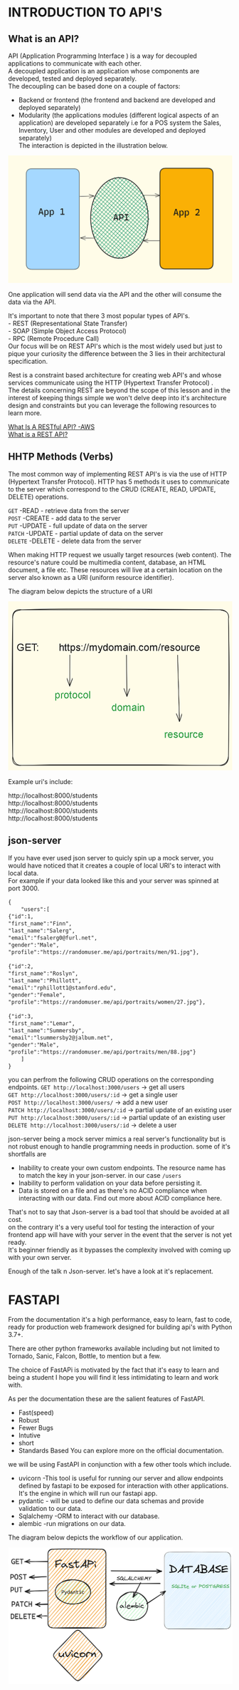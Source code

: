 # INTRODUCTION TO API'S

## What is an API?

API (Application Programming Interface ) is a way for decoupled applications to communicate with each other.    
A decoupled application is an application whose components are developed, tested and deployed separately.   
The decoupling can be based done on a couple of factors:
 - Backend or frontend (the frontend and backend are developed and deployed separately)
 - Modularity (the applications modules (different logical aspects of an application) are developed separately i.e for a POS system the Sales, Inventory, User and other modules are developed and deployed separately)    
The interaction is depicted in the illustration below.

![API Block Diagram](/api_BD.png)   

One application will send data via the API and the other will consume the data via the API. 

It's important to note that there 3 most popular types of API's.    
    - REST (Representational State Transfer)      
    - SOAP (Simple Object Access Protocol)   
    - RPC (Remote Procedure Call)   
Our focus will be on REST API's which is the most widely used but just to pique your curiosity the difference between the 3 lies in their architectural specification.  

Rest is a constraint based architecture for creating web API's and whose services communicate using the HTTP (Hypertext Transfer Protocol) .    
The details concerning REST are beyond the scope of this lesson and in the interest of keeping things  simple we won't delve deep into it's architecture design and constraints but you can leverage the following resources to  learn more. 

[What Is A RESTful API? -AWS ](https://aws.amazon.com/what-is/restful-api/)  
[What is a REST API?](https://www.redhat.com/en/topics/api/what-is-a-rest-api)  

## HHTP Methods (Verbs)
The most common way of implementing REST API's is via the use of HTTP (Hypertext Transfer Protocol). HTTP has 5 methods it uses to communicate to the server which correspond to the CRUD (CREATE, READ, UPDATE, DELETE) operations.

`GET` -READ -  retrieve data from the server     
`POST` -CREATE - add data to the server  
`PUT` -UPDATE -  full update of data on the server   
`PATCH` -UPDATE -  partial update of data on the server      
`DELETE` -DELETE -  delete data from the server 

When making HTTP request we usually target resources (web content). The resource's nature could be multimedia content, database, an HTML document, a file etc. 
These resources will live at a certain location on the server also known as a URI (uniform resource identifier). 

The diagram below depicts the structure of a URI

![STRUCTURE OF A URI](./URI_structure_BD.png)   

Example uri's include:  

http://localhost:8000/students  
http://localhost:8000/students  
http://localhost:8000/students  
http://localhost:8000/students 

## json-server

If you have ever used json server to quicly spin up a mock server, you would have noticed that it creates a couple of local URI's to interact with local data.  
For example if your data looked like this and your server was spinned at port 3000.
```
{
    "users":[
{"id":1,
"first_name":"Finn",
"last_name":"Salerg",
"email":"fsalerg0@furl.net",
"gender":"Male",
"profile":"https://randomuser.me/api/portraits/men/91.jpg"},

{"id":2,
"first_name":"Roslyn",
"last_name":"Phillott",
"email":"rphillott1@stanford.edu",
"gender":"Female",
"profile":"https://randomuser.me/api/portraits/women/27.jpg"},

{"id":3,
"first_name":"Lemar",
"last_name":"Summersby",
"email":"lsummersby2@jalbum.net",
"gender":"Male",
"profile":"https://randomuser.me/api/portraits/men/88.jpg"}
    ]
}
```
you can perfrom the following CRUD operations on the corresponding endpoints.
 `GET http://localhost:3000/users`  -> get all users    
 `GET http://localhost:3000/users/:id` -> get a single user     
 `POST http://localhost:3000/users/` -> add a new user   
 `PATCH http://localhost:3000/users/:id`  -> partial update of an existing user  
 `PUT http://localhost:3000/users/:id`  -> partial update of an existing user   
 `DELETE http://localhost:3000/users/:id`   -> delete a user

 json-server being a mock server mimics a real server's functionality but is not robust enough to handle programming needs in production. some of it's shortfalls are
 - Inability to create your own custom endpoints. The resource name has to match the key in your json-server. in our case `/users`
 - Inability to perform validation on your data before persisting it.
 - Data is stored on a file and as there's no ACID compliance when interacting with our data. 
 Find out more about ACID compliance here.   
 
 That's not to say that Json-server is a bad tool that should be avoided at all cost.   
 on the contrary it's a very useful tool for testing the interaction of your frontend app will have with your server in the event that the server is not yet ready.        
 It's beginner friendly as it bypasses the complexity involved with coming up with your own server. 

 Enough of the talk n Json-server. let's have a look at it's replacement.

 # FASTAPI

 From the documentation it's a high performance, easy to learn, fast to code, ready for production web framework designed for building api's with Python 3.7+.

 There are other python frameworks available including but not limited to Tornado, Sanic, Falcon, Bottle, to mention but a few. 

 The choice of FastAPi is motivated by the fact that it's easy to learn and being a student I hope you will find it less intimidating to learn and work with.   

 As per the documentation these are the salient features of FastAPI.    
 - Fast(speed)                  
 - Robust  
 - Fewer Bugs
 - Intutive
 - short 
 - Standards Based 
 You can explore more on the official documentation. 

 we will be using FastAPI in conjunction with a few other tools which include. 
- uvicorn -This tool is useful for running our server and allow endpoints defined by fastapi to be exposed for interaction with other applications. It's the engine in which will run our fastapi app.  
- pydantic - will be used to define our data schemas and provide validation to our data. 
- Sqlalchemy -ORM to interact with our database.
- alembic -run migrations on our data.

The diagram below depicts the workflow of our application.

![Workflow BD](./Pydantic-Uvicorn-Fastapi-BD.png)























